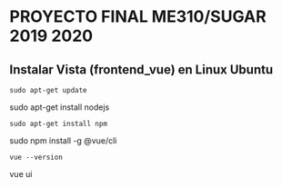 # PROYECTO FINAL ME310/SUGAR 2019 2020

## Instalar Vista (frontend_vue) en Linux Ubuntu
```
sudo apt-get update
```
sudo apt-get install nodejs
```
sudo apt-get install npm
```
sudo npm install -g @vue/cli
```
vue --version
```
vue ui
```